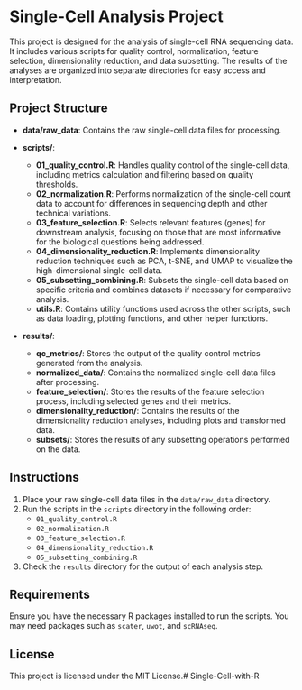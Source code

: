 # Single-Cell Analysis Project

This project is designed for the analysis of single-cell RNA sequencing data. It includes various scripts for quality control, normalization, feature selection, dimensionality reduction, and data subsetting. The results of the analyses are organized into separate directories for easy access and interpretation.

## Project Structure

- **data/raw_data**: Contains the raw single-cell data files for processing.
  
- **scripts/**: 
  - **01_quality_control.R**: Handles quality control of the single-cell data, including metrics calculation and filtering based on quality thresholds.
  - **02_normalization.R**: Performs normalization of the single-cell count data to account for differences in sequencing depth and other technical variations.
  - **03_feature_selection.R**: Selects relevant features (genes) for downstream analysis, focusing on those that are most informative for the biological questions being addressed.
  - **04_dimensionality_reduction.R**: Implements dimensionality reduction techniques such as PCA, t-SNE, and UMAP to visualize the high-dimensional single-cell data.
  - **05_subsetting_combining.R**: Subsets the single-cell data based on specific criteria and combines datasets if necessary for comparative analysis.
  - **utils.R**: Contains utility functions used across the other scripts, such as data loading, plotting functions, and other helper functions.

- **results/**:
  - **qc_metrics/**: Stores the output of the quality control metrics generated from the analysis.
  - **normalized_data/**: Contains the normalized single-cell data files after processing.
  - **feature_selection/**: Stores the results of the feature selection process, including selected genes and their metrics.
  - **dimensionality_reduction/**: Contains the results of the dimensionality reduction analyses, including plots and transformed data.
  - **subsets/**: Stores the results of any subsetting operations performed on the data.

## Instructions

1. Place your raw single-cell data files in the `data/raw_data` directory.
2. Run the scripts in the `scripts` directory in the following order:
   - `01_quality_control.R`
   - `02_normalization.R`
   - `03_feature_selection.R`
   - `04_dimensionality_reduction.R`
   - `05_subsetting_combining.R`
3. Check the `results` directory for the output of each analysis step.

## Requirements

Ensure you have the necessary R packages installed to run the scripts. You may need packages such as `scater`, `uwot`, and `scRNAseq`.

## License

This project is licensed under the MIT License.# Single-Cell-with-R
